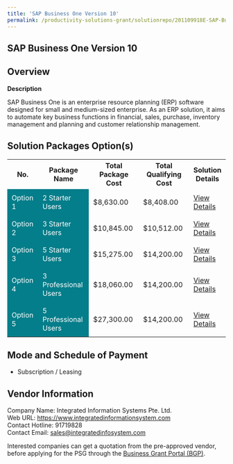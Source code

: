```yaml
---
title: 'SAP Business One Version 10'
permalink: /productivity-solutions-grant/solutionrepo/201109918E-SAP-Busnss-On-v-10-G
---
```


## SAP Business One Version 10

## Overview

**Description**

SAP Business One is an enterprise resource planning (ERP) software designed for small and medium-sized enterprise. As an ERP solution, it aims to automate key business functions in financial, sales, purchase, inventory management and planning and customer relationship management.

## Solution Packages Option(s)

<table>
<tr>
<th><b>No.</b></th>
<th><b>Package Name</b></th>
<th><b>Total Package Cost</b></th>
<th><b>Total Qualifying Cost</b></th>
<th><b>Solution Details</b></th>
</tr>
<tr>
<td style='padding: 10px; background-color: #037E8A; color: #FFFFFF;'>Option 1</td>
<td style='padding: 10px; background-color: #037E8A; color: #FFFFFF;'>2 Starter Users</td>
<td style='padding: 10px;'>$8,630.00</td>
<td style='padding: 10px;'>$8,408.00</td>
<td style='padding: 10px;'><a href='/images/psg/201109918E_20240197_17102024_Annex3_Part1.pdf' target='_blank'>View Details</a></td>
</tr>
<tr>
<td style='padding: 10px; background-color: #037E8A; color: #FFFFFF;'>Option 2</td>
<td style='padding: 10px; background-color: #037E8A; color: #FFFFFF;'>3 Starter Users</td>
<td style='padding: 10px;'>$10,845.00</td>
<td style='padding: 10px;'>$10,512.00</td>
<td style='padding: 10px;'><a href='/images/psg/201109918E_20240197_17102024_Annex3_Part2.pdf' target='_blank'>View Details</a></td>
</tr>
<tr>
<td style='padding: 10px; background-color: #037E8A; color: #FFFFFF;'>Option 3</td>
<td style='padding: 10px; background-color: #037E8A; color: #FFFFFF;'>5 Starter Users</td>
<td style='padding: 10px;'>$15,275.00</td>
<td style='padding: 10px;'>$14,200.00</td>
<td style='padding: 10px;'><a href='/images/psg/201109918E_20240197_17102024_Annex3_Part3.pdf' target='_blank'>View Details</a></td>
</tr>
<tr>
<td style='padding: 10px; background-color: #037E8A; color: #FFFFFF;'>Option 4</td>
<td style='padding: 10px; background-color: #037E8A; color: #FFFFFF;'>3 Professional Users</td>
<td style='padding: 10px;'>$18,060.00</td>
<td style='padding: 10px;'>$14,200.00</td>
<td style='padding: 10px;'><a href='/images/psg/201109918E_20240197_17102024_Annex3_Part4.pdf' target='_blank'>View Details</a></td>
</tr>
<tr>
<td style='padding: 10px; background-color: #037E8A; color: #FFFFFF;'>Option 5</td>
<td style='padding: 10px; background-color: #037E8A; color: #FFFFFF;'>5 Professional Users</td>
<td style='padding: 10px;'>$27,300.00</td>
<td style='padding: 10px;'>$14,200.00</td>
<td style='padding: 10px;'><a href='/images/psg/201109918E_20240197_17102024_Annex3_Part5.pdf' target='_blank'>View Details</a></td>
</tr>
</table>

## Mode and Schedule of Payment

 - Subscription / Leasing

## Vendor Information

 Company Name: Integrated Information Systems Pte. Ltd.<br>Web URL: https://www.integratedinformationsystem.com <br>Contact Hotline: 91719828 <br>Contact Email: sales@integratedinfosystem.com <br>

Interested companies can get a quotation from the pre-approved vendor, before applying for the PSG through the <a href='https://www.businessgrants.gov.sg/' target='_blank' rel='noopener'>Business Grant Portal (BGP)</a>.

<script src="/jquery/resize-tables.js"></script>
